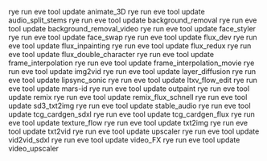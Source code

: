 rye run eve tool update animate_3D
rye run eve tool update audio_split_stems
rye run eve tool update background_removal
rye run eve tool update background_removal_video
rye run eve tool update face_styler
rye run eve tool update face_swap
rye run eve tool update flux_dev
rye run eve tool update flux_inpainting
rye run eve tool update flux_redux
rye run eve tool update flux_double_character
rye run eve tool update frame_interpolation
rye run eve tool update frame_interpolation_movie
rye run eve tool update img2vid
rye run eve tool update layer_diffusion
rye run eve tool update lipsync_sonic
rye run eve tool update ltxv_flow_edit
rye run eve tool update mars-id 
rye run eve tool update outpaint
rye run eve tool update remix
rye run eve tool update remix_flux_schnell
rye run eve tool update sd3_txt2img
rye run eve tool update stable_audio
rye run eve tool update tcg_cardgen_sdxl
rye run eve tool update tcg_cardgen_flux
rye run eve tool update texture_flow
rye run eve tool update txt2img
rye run eve tool update txt2vid
rye run eve tool update upscaler
rye run eve tool update vid2vid_sdxl
rye run eve tool update video_FX
rye run eve tool update video_upscaler